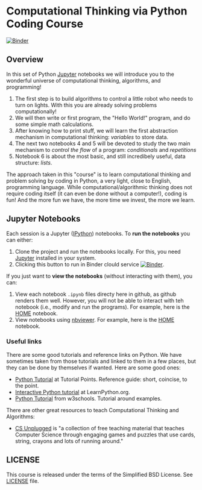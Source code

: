 # Computational Thinking via Python Coding Course

[![Binder](https://mybinder.org/badge_logo.svg)](https://mybinder.org/v2/gh/ssardina/ct-via-python-course/master?filepath=HOME.ipynb)

## Overview

In this set of Python [Jupyter](http://jupyter.org/) notebooks we will introduce you to the wonderful universe of computational thinking, algorithms, and programming! 

1. The first step is to build algorithms to control a little robot who needs to turn on lights. With this you are already solving problems computationally!
2. We will then write or first program, the "Hello World!" program, and do some simple math calculations.
3. After knowing how to print stuff, we will learn the first abstraction mechanism in computational thinking: _variables_ to store data.
4. The next two notebooks 4 and 5 will be devoted to study the two main mechanism to _control the flow_ of a program: _conditionals_ and _repetitions_
5. Notebook 6 is about the most basic, and still incredibely useful, data structure: _lists_.

The approach taken in this "course" is to learn computational thinking and problem solving by coding in Python, a very light, close to English, programming language. While computational/algorithmic thinking does not require coding itself (it can even be done without a computer!), coding is fun! And the more fun we have, the more time we invest, the more we learn.

## Jupyter Notebooks

Each session is a Jupyter ([IPython](https://ipython.org/)) notebooks. To **run the notebooks** you can either:

1. Clone the project and run the notebooks locally. For this, you need [Jupyter](http://jupyter.org/) installed in your system.
2. Clicking this button to run in Binder clould service [![Binder](https://mybinder.org/badge_logo.svg)](https://mybinder.org/v2/gh/ssardina/ct-via-python-course/master?filepath=HOME.ipynb). 

If you just want to **view the notebooks** (without interacting with them), you can:

1. View each notebook `.ipynb` files directy here in github, as github renders them well. However, you will not be able to interact with teh notebook (i.e., modify and run the programs). For example, here is the [HOME](https://github.com/ssardina/ct-via-python-course/blob/master/HOME.ipynb) notebook.
2. View notebooks using [nbviewer](http://nbviewer.jupyter.org/). For example, here is the [HOME](http://nbviewer.jupyter.org/github/ssardina/ct-via-python-course/blob/master/HOME.ipynb) notebook.


### Useful links

There are some good tutorials and reference links on Python. We have sometimes taken from those tutorials and linked to them in a few places, but they can be done by themselves if wanted. Here are some good ones:

* [Python Tutorial](https://www.tutorialspoint.com/python/index.htm) at Tutorial Points. Reference guide: short, coincise, to the point.
* [Interactive Python tutorial](https://www.learnpython.org/) at LearnPython.org.
* [Python Tutorial](https://www.w3schools.com/python/python_intro.asp) from w3schools. Tutorial around examples.

There are other great resources to teach Computational Thinking and Algorithms:

* [CS Unplugged](https://csunplugged.org/en/) is "a collection of free teaching material that teaches Computer Science through engaging games and puzzles that use cards, string, crayons and lots of running around."


## LICENSE

This course is released under the terms of the Simplified BSD License. See [LICENSE](LICENSE) file.
